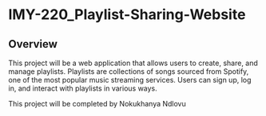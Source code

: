 # IMY-220_Playlist-Sharing-Website

## Overview

This project will be a web application that allows users to create, share, and manage playlists. Playlists are collections of songs sourced from Spotify, one of the most popular music streaming services. Users can sign up, log in, and interact with playlists in various ways.

This project will be completed by Nokukhanya Ndlovu 